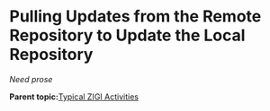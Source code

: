# Pulling Updates from the Remote Repository to Update the Local Repository

*Need prose*

**Parent topic:**[Typical ZIGI Activities](zOS_ISPF_Git_Interface_Users_Guide_V3R0_typical_zigi_activities.html)

